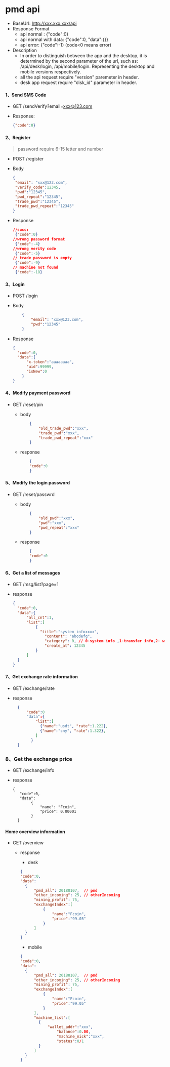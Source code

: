 # pmd api

- BaseUrl: http://xxx.xxx.xxx/api
- Response Format
  - api normal : {"code":0}
  - api normal with data:  {"code":0, "data":{}}
  - api error: {"code":-1}  (code<0 means error)
- Description
  - In order to distinguish between the app and the desktop, it is determined by the second parameter of the url, such as: /api/desk/login, /api/mobile/login. Representing the desktop and mobile versions respectively.
  - all the api request require  "version" paremeter in header.
  - desk app request require "disk_id" parameter in header.



#### 1、Send SMS Code

- GET /sendVerify?email=xxx@123.com

- Response: 

	```json
	{"code":0}
	```
 
#### 2、Register

> password require 6-15 letter and number

- POST /register

- Body

  ```json
  {
   "email": "xxx@123.com",
   "verify_code":12345, 
   "pwd":"12345",
   "pwd_repeat":"12345",
   "trade_pwd":"12345",
   "trade_pwd_repeat":"12345"
  }
  ```

- Response

  ```json
  //succ:
   {"code":0}
  //wrong password format
   {"code":-4}
  //wrong verity code
   {"code":-5}
  // trade password is empty
   {"code":-9}
  // machine not found
   {"code":-18}
  ```
  
#### 3、Login

- POST /login

- Body  

	```json
		{
			"email": "xxx@123.com", 
			"pwd":"12345"
		}
	```

- Response

  ```json
  {
  	"code":0,
  	"data":{
      	"x-token":"aaaaaaaa",
      	"uid":99999,
      	"isNew":0
      }
  }
  ```

#### 4、Modify payment password

- GET /reset/pin
	
	- body
	
		```json
			{
				"old_trade_pwd":"xxx",
				"trade_pwd":"xxx",
				"trade_pwd_repeat":"xxx"
			}
		```

	- response
		
		```json
			{
	   		"code":0
	  		}
		```

#### 5、Modify the login password

- GET /reset/passwrd
	
	- body
	
		```json
			{
				"old_pwd":"xxx",
				"pwd":"xxx",
				"pwd_repeat":"xxx"
			}
		```

	- response
		
		```json
			{
	   		"code":0
	  		}
		```
		
#### 6、Get a list of messages

- GET /msg/list?page=1

- response  ​

	```json
  {
      "code":0,
      "data":{
          "all_cnt":1,
          "list":[
              {
               	"title":"system infoxxxx",
                  "content": "abcdefg",
                  "category": 0, // 0-system info ,1-transfer info,2- withdrawl info
                  "create_at": 12345
              }
          ]
      }
  }
  ```
  
#### 7、Get exchange rate information

- GET /exchange/rate

- response

	```json
	  {
	      "code":0
	      "data":{
	          "list":[
	  			{"name":"usdt", "rate":1.222},
	  			{"name":"cny", "rate":1.322},
	          ]
	  		}
	  }
  ```

### 8、Get the exchange price

- GET /exchange/info

- response

	```
	{
	   "code":0, 
	   "data":
	       	{
	       		"name": "Fcoin", 
	       		"price": 0.00001
	       	}
	  }
  	```


















#### Home overview information

- GET /overview

	- response
	
		* desk
		
		```json
		{
	   "code":0, 
	   "data":
	      {
	          "pmd_all": 20180107,  // pmd
	          "other_incoming": 25, // otherIncoming
	          "mining_profit": 75,
	          "exchangeIndex":[
	              {
	                  "name":"Fcoin",
	                  "price":"99.05"
	              }
	          ]
	      }
	  }
		```

		* mobile 
		 
		```json
		{
	   "code":0, 
	   "data":
	      {
	          "pmd_all": 20180107,  // pmd
	          "other_incoming": 25, // otherIncoming
	          "mining_profit": 75,
	          "exchangeIndex":[
	              {
	                  "name":"Fcoin",
	                  "price":"99.05"
	              }
	          ],
	          "machine_list":[
	          	{
	          		"wallet_addr":"xxx",
						"balance":0.00,
						"machine_nick":"xxx",
						"status":0/1
	          	}
	          ]
	      }
	  }
		``` 
		




  ​

